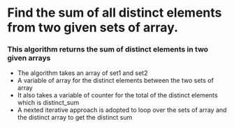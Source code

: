 # Find the sum of all distinct elements from two given sets of array.

### This algorithm returns the sum of distinct elements in two given arrays


- The algorithm takes an array of set1 and set2
- A variable of array for the distinct elements between the two sets of array
- It also takes a variable of counter for the total of the distinct elements which is distinct_sum 
- A nexted iterative approach is adopted to loop over the sets of array and the distinct array to get the distinct sum   